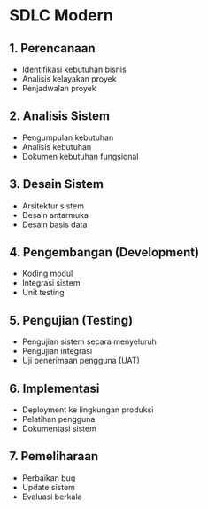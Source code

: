 
# SDLC Modern

## 1. Perencanaan
- Identifikasi kebutuhan bisnis
- Analisis kelayakan proyek
- Penjadwalan proyek

## 2. Analisis Sistem
- Pengumpulan kebutuhan
- Analisis kebutuhan
- Dokumen kebutuhan fungsional

## 3. Desain Sistem
- Arsitektur sistem
- Desain antarmuka
- Desain basis data

## 4. Pengembangan (Development)
- Koding modul
- Integrasi sistem
- Unit testing

## 5. Pengujian (Testing)
- Pengujian sistem secara menyeluruh
- Pengujian integrasi
- Uji penerimaan pengguna (UAT)

## 6. Implementasi
- Deployment ke lingkungan produksi
- Pelatihan pengguna
- Dokumentasi sistem

## 7. Pemeliharaan
- Perbaikan bug
- Update sistem
- Evaluasi berkala
